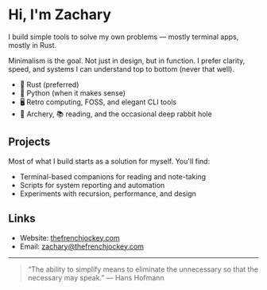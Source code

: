 # Hi, I'm Zachary

I build simple tools to solve my own problems — mostly terminal apps, mostly in Rust.

Minimalism is the goal. Not just in design, but in function. I prefer clarity, speed, and systems I can understand top to bottom (never that well).

- 🦀 Rust (preferred)
- 🐍 Python (when it makes sense)
- 🖥 Retro computing, FOSS, and elegant CLI tools
- 🏹 Archery, 📚 reading, and the occasional deep rabbit hole

## Projects

Most of what I build starts as a solution for myself. You'll find:

- Terminal-based companions for reading and note-taking  
- Scripts for system reporting and automation  
- Experiments with recursion, performance, and design  

## Links

- Website: [thefrenchjockey.com](https://thefrenchjockey.com)
- Email: [zachary@thefrenchjockey.com](mailto:zachary@thefrenchjockey.com)

---

> “The ability to simplify means to eliminate the unnecessary so that the necessary may speak.” — Hans Hofmann
